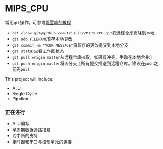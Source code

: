 # MIPS_CPU
常用`git`操作，可参考[廖雪峰的教程](https://www.liaoxuefeng.com/wiki/0013739516305929606dd18361248578c67b8067c8c017b000)
* `git clone git@github.com:IrisLi17/MIPS_CPU.git`将远程仓库克隆到本地
* `git add FILENAME`暂存本地更改
* `git commit -m "YOUR MESSAGE"`将暂存的更改提交到本地分支
* `git status`查看工作区状态
* `git pull origin master`从远程仓库拉取，如果有冲突，手动在本地合并:)
* `git push origin master`将该分支上所有提交推送到远程仓库。建议在`push`之前先`pull`

This project will include:
* ALU
* Single Cycle
* Pipelind
### 正在进行
* ALU编写
* 单周期数据通路搭建
* 对中断的支持
* 定时器和串口与控制单元的连接
